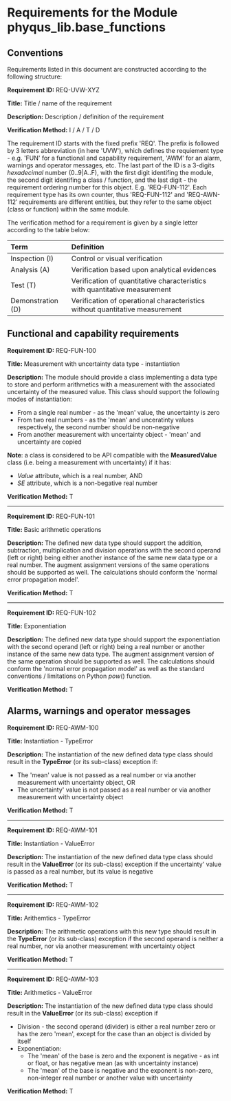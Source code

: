 # Requirements for the Module phyqus_lib.base_functions

## Conventions

Requirements listed in this document are constructed according to the following structure:

**Requirement ID:** REQ-UVW-XYZ

**Title:** Title / name of the requirement

**Description:** Description / definition of the requirement

**Verification Method:** I / A / T / D

The requirement ID starts with the fixed prefix 'REQ'. The prefix is followed by 3 letters abbreviation (in here 'UVW'), which defines the requiement type - e.g. 'FUN' for a functional and capability requirement, 'AWM' for an alarm, warnings and operator messages, etc. The last part of the ID is a 3-digits *hexadecimal* number (0..9|A..F), with the first digit identifing the module, the second digit identifing a class / function, and the last digit - the requirement ordering number for this object. E.g. 'REQ-FUN-112'. Each requirement type has its own counter, thus 'REQ-FUN-112' and 'REQ-AWN-112' requirements are different entities, but they refer to the same object (class or function) within the same module.

The verification method for a requirement is given by a single letter according to the table below:

| **Term**          | **Definition**                                                               |
| :---------------- | :--------------------------------------------------------------------------- |
| Inspection (I)    | Control or visual verification                                               |
| Analysis (A)      | Verification based upon analytical evidences                                 |
| Test (T)          | Verification of quantitative characteristics with quantitative measurement   |
| Demonstration (D) | Verification of operational characteristics without quantitative measurement |

## Functional and capability requirements

**Requirement ID:** REQ-FUN-100

**Title:** Measurement with uncertainty data type - instantiation

**Description:** The module should provide a class implementing a data type to store and perform arithmetics with a measurement with the associated uncertainty of the measured value. This class should support the following modes of instantiation:

* From a single real number - as the 'mean' value, the uncertainty is zero
* From two real numbers - as the 'mean' and unceratinty values respectively, the second number should be non-negative
* From another measurement with uncertainty object - 'mean' and uncertainty are copied

**Note**: a class is considered to be API compatible with the **MeasuredValue** class (i.e. being a measurement with uncertainty) if it has:

* *Value* attribute, which is a real number, AND
* *SE* attribute, which is a non-begative real number

**Verification Method:** T

___

**Requirement ID:** REQ-FUN-101

**Title:** Basic arithmetic operations

**Description:** The defined new data type should support the addition, subtraction, multiplication and division operations with the second operand (left or right) being either another instance of the same new data type or a real number. The augment assignment versions of the same operations should be supported as well. The calculations should conform the 'normal error propagation model'.

**Verification Method:** T

___

**Requirement ID:** REQ-FUN-102

**Title:** Exponentiation

**Description:** The defined new data type should support the exponentiation with the second operand (left or right) being a real number or another instance of the same new data type. The augment assignment version of the same operation should be supported as well. The calculations should conform the 'normal error propagation model' as well as the standard conventions / limitations on Python *pow*() function.

**Verification Method:** T

## Alarms, warnings and operator messages

**Requirement ID:** REQ-AWM-100

**Title:** Instantiation - TypeError

**Description:** The instantiation of the new defined data type class should result in the **TypeError** (or its sub-class) exception if:

* The 'mean' value is not passed as a real number or via another measurement with uncertainty object, OR
* The uncertainty' value is not passed as a real number or via another measurement with uncertainty object

**Verification Method:** T

___

**Requirement ID:** REQ-AWM-101

**Title:** Instantiation - ValueError

**Description:** The instantiation of the new defined data type class should result in the **ValueError** (or its sub-class) exception if the uncertainty' value is passed as a real number, but its value is negative

**Verification Method:** T

___

**Requirement ID:** REQ-AWM-102

**Title:** Arithemtics - TypeError

**Description:** The arithmetic operations with this new type should result in the **TypeError** (or its sub-class) exception if the second operand is neither a real number, nor via another measurement with uncertainty object

**Verification Method:** T

___

**Requirement ID:** REQ-AWM-103

**Title:** Arithmetics - ValueError

**Description:** The instantiation of the new defined data type class should result in the **ValueError** (or its sub-class) exception if

* Division - the second operand (divider) is either a real number zero or has the zero 'mean', except for the case than an object is divided by itself
* Exponentiation:
  * The 'mean' of the base is zero and the exponent is negative - as int or float, or has negative mean (as with uncertainty instance)
  * The 'mean' of the base is negative and the exponent is non-zero, non-integer real number or another value with uncertainty

**Verification Method:** T
